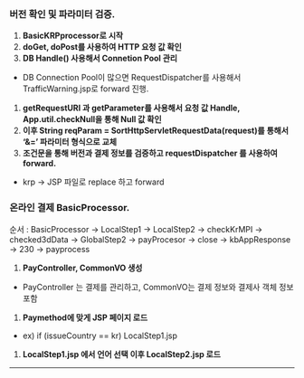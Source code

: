 
### 버전 확인 및 파라미터 검증.

1. **BasicKRPprocessor로 시작**
2. **doGet, doPost를 사용하여 HTTP 요청 값 확인**
3. **DB Handle() 사용해서 Connetion Pool 관리**
- DB Connection Pool이 많으면 RequestDispatcher를 사용해서 TrafficWarning.jsp로 forward 진행.
1. **getRequestURI 과 getParameter를 사용해서 요청 값 Handle, App.util.checkNull을 통해 Null 값 확인**
2. **이후 String reqParam = SortHttpServletRequestData(request)를 통해서  ‘&=’ 파라미터 형식으로 교체**
3. **조건문을 통해 버전과 결제 정보를 검증하고 requestDispatcher 를 사용하여 forward.**
- krp → JSP 파일로 replace 하고 forward

### 온라인 결제 BasicProcessor.

순서 : BasicProcessor → LocalStep1 → LocalStep2 → checkKrMPI → checked3dData → GlobalStep2 → payProcesor → close → kbAppResponse → 230 → payprocess

1. **PayController, CommonVO 생성**
- PayController 는 결제를 관리하고, CommonVO는 결제 정보와 결제사 객체 정보 포함
1. **Paymethod에 맞게 JSP 페이지 로드** 
- ex) if (issueCountry == kr) LocalStep1.jsp
1. **LocalStep1.jsp 에서 언어 선택 이후 LocalStep2.jsp 로드**

-----